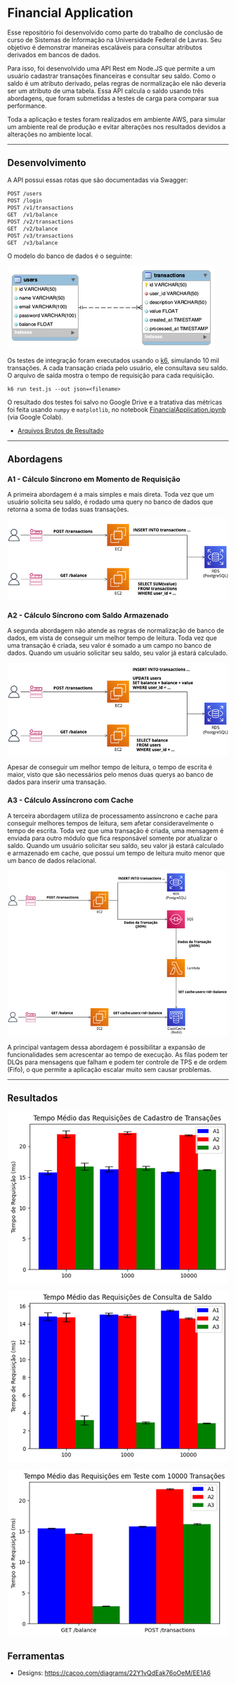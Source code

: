 # Financial Application

Esse repositório foi desenvolvido como parte do trabalho de conclusão de curso de Sistemas de Informação na Universidade Federal de Lavras. Seu objetivo é demonstrar maneiras escaláveis para consultar atributos derivados em bancos de dados.

Para isso, foi desenvolvido uma API Rest em Node.JS que permite a um usuário cadastrar transações financeiras e consultar seu saldo. Como o saldo é um atributo derivado, pelas regras de normalização ele não deveria ser um atributo de uma tabela. Essa API calcula o saldo usando três abordagens, que foram submetidas a testes de carga para comparar sua performance.

Toda a aplicação e testes foram realizados em ambiente AWS, para simular um ambiente real de produção e evitar alterações nos resultados devidos a alterações no ambiente local.

---
## Desenvolvimento

A API possui essas rotas que são documentadas via Swagger:
```
POST /users
POST /login
POST /v1/transactions
GET  /v1/balance
POST /v2/transactions
GET  /v2/balance
POST /v3/transactions
GET  /v3/balance
```

O modelo do banco de dados é o seguinte:

![](./designs/Database.png)

Os testes de integração foram executados usando o [k6](https://k6.io/), simulando 10 mil transações. A cada transação criada pelo usuário, ele consultava seu saldo. O arquivo de saída mostra o tempo de requisição para cada requisição.

```
k6 run test.js --out json=<filename>
```

O resultado dos testes foi salvo no Google Drive e a tratativa das métricas foi feita usando `numpy` e `matplotlib`, no notebook [FinancialApplication.ipynb](./results/FinancialApplication.ipynb) (via Google Colab).

- [Arquivos Brutos de Resultado](https://drive.google.com/drive/folders/1ESyxlwE1yFEubLzu7r6yA98WM9SK-TlM?usp=sharing)

---
## Abordagens
### A1 - Cálculo Síncrono em Momento de Requisição
A primeira abordagem é a mais simples e mais direta. Toda vez que um usuário solicita seu saldo, é rodado uma query no banco de dados que retorna a soma de todas suas transações.

![](./designs/A1.png)
### A2 - Cálculo Síncrono com Saldo Armazenado
A segunda abordagem não atende as regras de normalização de banco de dados, em vista de conseguir um melhor tempo de leitura. Toda vez que uma transação é criada, seu valor é somado a um campo no banco de dados. Quando um usuário solicitar seu saldo, seu valor já estará calculado.

![](./designs/A2.png)

Apesar de conseguir um melhor tempo de leitura, o tempo de escrita é maior, visto que são necessários pelo menos duas querys ao banco de dados para inserir uma transação.

### A3 - Cálculo Assíncrono com Cache
A terceira abordagem utiliza de processamento assíncrono e cache para conseguir melhores tempos de leitura, sem afetar consideravelmente o tempo de escrita. Toda vez que uma transação é criada, uma mensagem é enviada para outro módulo que fica responsável somente por atualizar o saldo. Quando um usuário solicitar seu saldo, seu valor já estará calculado e armazenado em cache, que possui um tempo de leitura muito menor que um banco de dados relacional.

![](./designs/A3.png)

A principal vantagem dessa abordagem é possibilitar a expansão de funcionalidades sem acrescentar ao tempo de execução. As filas podem ter DLQs para mensagens que falham e podem ter controle de TPS e de ordem (Fifo), o que permite a aplicação escalar muito sem causar problemas.

---

## Resultados

![](./results/POST.png)

![](./results/GET.png)

![](./results/Requests-10000.png)

## Ferramentas

- Designs: https://cacoo.com/diagrams/22Y1vQdEak76oOeM/EE1A6